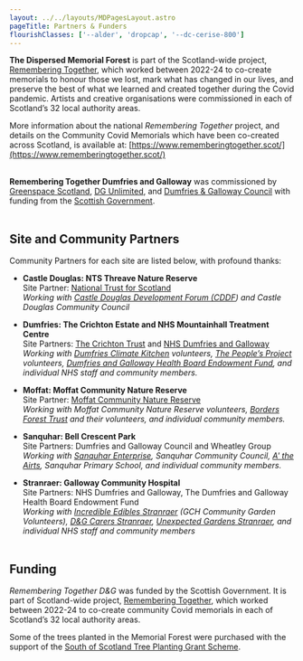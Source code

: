```yaml
---
layout: ../../layouts/MDPagesLayout.astro
pageTitle: Partners & Funders
flourishClasses: ['--alder', 'dropcap', '--dc-cerise-800']
---
```


__The Dispersed Memorial Forest__ is part of the Scotland-wide project, [Remembering Together](https://www.rememberingtogether.scot/), which worked between 2022-24 to co-create memorials to honour those we lost, mark what has changed in our lives, and preserve the best of what we learned and created together during the Covid pandemic. Artists and creative organisations were commissioned in each of Scotland’s 32 local authority areas.

More information about the national _Remembering Together_ project, and details on the Community Covid Memorials which have been co-created across Scotland, is available at:
[https://www.rememberingtogether.scot/](https://www.rememberingtogether.scot/)
<br><br>

__Remembering Together Dumfries and Galloway__ was commissioned by <a href="https://www.greenspacescotland.org.uk/" rel="noopener noreferrer nofollow">Greenspace Scotland</a>, <a href="https://dgunlimited.org/">DG Unlimited</a>, and <a href="https://www.dumgal.gov.uk/">Dumfries & Galloway Council</a> with funding from the <a href="https://www.gov.scot/">Scottish Government</a>.
<br><br>

<h2>Site and Community Partners</h2>

Community Partners for each site are listed below, with profound thanks:

- __Castle Douglas: NTS Threave Nature Reserve__<br>
Site Partner: [National Trust for Scotland](https://www.nts.org.uk/)<br>
_Working with [Castle Douglas Development Forum (CDDF](https://www.castledouglas.info/castle-douglas-development-forum/)) and Castle Douglas Community Council_

- __Dumfries: The Crichton Estate and NHS Mountainhall Treatment Centre__<br>
Site Partners: [The Crichton Trust](https://www.crichton.co.uk/) and [NHS Dumfries and Galloway](https://www.nhsdg.co.uk/)<br>
_Working with [Dumfries Climate Kitchen](https://climatekitchen.co.uk/) volunteers, [The People’s Project](https://www.thepeoplesprojects.org.uk/) volunteers, [Dumfries and Galloway Health Board Endowment Fund](https://dghbef.org/), and individual NHS staff and community members._

- __Moffat: Moffat Community Nature Reserve__<br>
Site Partner: [Moffat Community Nature Reserve](https://www.facebook.com/profile.php?id=100064786416143&sk=about)<br>
_Working with Moffat Community Nature Reserve volunteers, [Borders Forest Trust](https://bordersforesttrust.org/) and their volunteers, and individual community members._

- __Sanquhar: Bell Crescent Park__<br>
Site Partners: Dumfries and Galloway Council and Wheatley Group<br>
_Working with [Sanquhar Enterprise](https://sanquharenterprisecompany.co.uk/), Sanquhar Community Council, [A' the Airts](https://atheairts.org.uk/), Sanquhar Primary School, and individual community members._

- __Stranraer: Galloway Community Hospital__<br>
Site Partners: NHS Dumfries and Galloway, The Dumfries and Galloway Health Board Endowment Fund<br>
_Working with [Incredible Edibles Stranraer](https://www.facebook.com/groups/765364053649833/?locale=en_GB) (GCH Community Garden Volunteers), [D&G Carers Stranraer](https://www.dgalcarers.co.uk/), [Unexpected Gardens Stranraer](https://www.facebook.com/UnexpectedGardenStranraer/), and individual NHS staff and community members_
<br><br>

## Funding

_Remembering Together D&G_ was funded by the Scottish Government. It is part of Scotland-wide project, [Remembering Together](https://www.rememberingtogether.scot/), which worked between 2022-24 to co-create community Covid memorials in each of Scotland’s 32 local authority areas.

Some of the trees planted in the Memorial Forest were purchased with the support of the [South of Scotland Tree Planting Grant Scheme](https://dgwoodlands.org.uk/dumfries-and-galloway-tree-planting-grant-scheme/).
